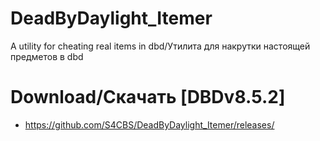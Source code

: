 # DeadByDaylight_Itemer
A utility for cheating real items in dbd/Утилита для накрутки настоящей предметов в dbd

# Download/Скачать [DBDv8.5.2]
- https://github.com/S4CBS/DeadByDaylight_Itemer/releases/
